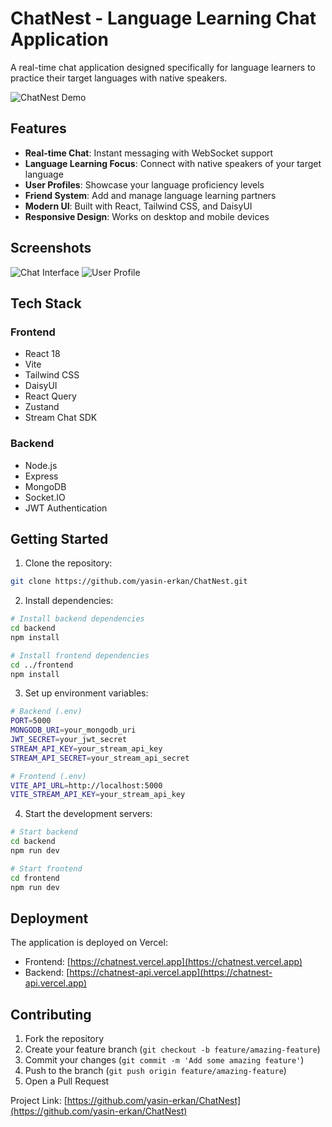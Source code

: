 # ChatNest - Language Learning Chat Application

A real-time chat application designed specifically for language learners to practice their target languages with native speakers.

![ChatNest Demo](ChatNest.gif)

## Features

- **Real-time Chat**: Instant messaging with WebSocket support
- **Language Learning Focus**: Connect with native speakers of your target language
- **User Profiles**: Showcase your language proficiency levels
- **Friend System**: Add and manage language learning partners
- **Modern UI**: Built with React, Tailwind CSS, and DaisyUI
- **Responsive Design**: Works on desktop and mobile devices

## Screenshots

![Chat Interface](https://github.com/yasin-erkan/ChatNest-Merstack-Project/blob/main/Chat.png)
![User Profile](https://github.com/yasin-erkan/ChatNest-Merstack-Project/blob/main/chat1.png)

## Tech Stack

### Frontend
- React 18
- Vite
- Tailwind CSS
- DaisyUI
- React Query
- Zustand
- Stream Chat SDK

### Backend
- Node.js
- Express
- MongoDB
- Socket.IO
- JWT Authentication

## Getting Started

1. Clone the repository:
```bash
git clone https://github.com/yasin-erkan/ChatNest.git
```

2. Install dependencies:
```bash
# Install backend dependencies
cd backend
npm install

# Install frontend dependencies
cd ../frontend
npm install
```

3. Set up environment variables:
```bash
# Backend (.env)
PORT=5000
MONGODB_URI=your_mongodb_uri
JWT_SECRET=your_jwt_secret
STREAM_API_KEY=your_stream_api_key
STREAM_API_SECRET=your_stream_api_secret

# Frontend (.env)
VITE_API_URL=http://localhost:5000
VITE_STREAM_API_KEY=your_stream_api_key
```

4. Start the development servers:
```bash
# Start backend
cd backend
npm run dev

# Start frontend
cd frontend
npm run dev
```

## Deployment

The application is deployed on Vercel:
- Frontend: [https://chatnest.vercel.app](https://chatnest.vercel.app)
- Backend: [https://chatnest-api.vercel.app](https://chatnest-api.vercel.app)

## Contributing

1. Fork the repository
2. Create your feature branch (`git checkout -b feature/amazing-feature`)
3. Commit your changes (`git commit -m 'Add some amazing feature'`)
4. Push to the branch (`git push origin feature/amazing-feature`)
5. Open a Pull Request



Project Link: [https://github.com/yasin-erkan/ChatNest](https://github.com/yasin-erkan/ChatNest)
